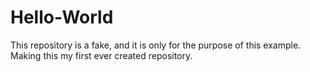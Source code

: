 # Hello-World
This repository is a fake, and it is only for the purpose of this example. Making this my first ever created repository. 
